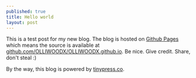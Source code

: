 ```yaml
---
published: true
title: Hello world
layout: post
---
```

This is a test post for my new blog. The blog is hosted on [Github Pages](http://pages.github.com/) which means the source is available at [github.com/OLLIWOODX/OLLIWOODX.github.io](http://github.com/OLLIWOODX/OLLIWOODX.github.io). Be nice. Give credit. Share, don't steal :)

By the way, this blog is powered by [tinypress.co](https://tinypress.co).